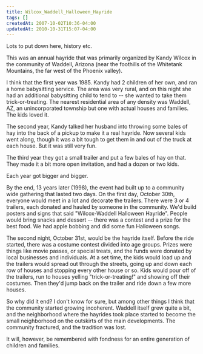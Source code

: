 ```yaml
---
title: Wilcox_Waddell_Halloween_Hayride
tags: []
createdAt: 2007-10-02T10:36-04:00
updatedAt: 2010-10-31T15:07-04:00
---
```


Lots to put down here, history etc.

This was an annual hayride that was primarily organized by Kandy Wilcox in the community of Waddell, Arizona (near the foothills of the Whitetank Mountains, the far west of the Phoenix valley).

I think that the first year was 1985. Kandy had 2 children of her own, and ran a home babysitting service. The area was very rural, and on this night she had an additional babysitting child to tend to -- she wanted to take them trick-or-treating. The nearest residential area of any density was Waddell, AZ, an unincorporated township but one with actual houses and families. The kids loved it.

The second year, Kandy talked her husband into throwing some bales of hay into the back of a pickup to make it a real hayride. Now several kids went along, though it was a bit tough to get them in and out of the truck at each house. But it was still very fun.

The third year they got a small trailer and put a few bales of hay on that. They made it a bit more open invitation, and had a dozen or two kids.

Each year got bigger and bigger.

By the end, 13 years later (1998), the event had built up to a community wide gathering that lasted two days. On the first day, October 30th, everyone would meet in a lot and decorate the trailers. There were 3 or 4 trailers, each donated and hauled by someone in the community. We'd build posters and signs that said "Wilcox-Waddell Halloween Hayride". People would bring snacks and dessert -- there was a contest and a prize for the best food. We had apple bobbing and did some fun Halloween songs.

The second night, October 31st, would be the hayride itself. Before the ride started, there was a costume contest divided into age groups. Prizes were things like movie passes, or special treats, and the funds were donated by local businesses and individuals. At a set time, the kids would load up and the trailers would spread out through the streets, going up and down each row of houses and stopping every other house or so. Kids would pour off of the trailers, run to houses yelling "trick-or-treating!" and showing off their costumes. Then they'd jump back on the trailer and ride down a few more houses.

So why did it end? I don't know for sure, but among other things I think that the community started growing incoherent. Waddell itself grew quite a bit, and the neighborhood where the hayrides took place started to become the small neighborhood on the outskirts of the main developments. The community fractured, and the tradition was lost.

It will, however, be remembered with fondness for an entire generation of children and families.


